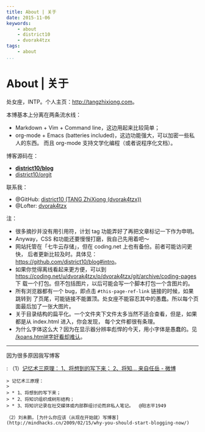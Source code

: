 ```yaml
---
title: About | 关于
date: 2015-11-06
keywords:
    - about
    - district10
    - dvorak4tzx
tags:
    - about
...
```


About | 关于
============

<!-- 主站是 qiniu，coding 是镜像！-->

处女座<!--^[09.12，和张国荣差了整整 36 年。]-->，INTP<!--[^intp]-->。个人主页：<http://tangzhixiong.com>。

[^intp]: [在知乎上，为什么 INTP 型的人特别喜欢在自己的签名里加 INTP 这一标签？ - 徐湘楠的回答 - 知乎](https://www.zhihu.com/question/21304858/answer/80155966)

    <div class="tzx-hide">
    因为真正的 INTP 不找女朋友。

    注意百度百科的这段话解释得十分委婉：

    >   请注意：作为一个男性学者型，也许在评估一段感情，并且做出情感的决定时会有困难。
    >
    >   结果是你也许会被外表夺目、看似感性的女人所着迷，比如说表演者型 (ESFP) 或是
    >   记者型 (ENFP）。
    >
    >   虽然这些具有吸引力的女人在一开始时看起来，似乎令人觉得无法抗拒，但在长久
    >   的关系中，你会觉得她们独特的行为、不负责任的个性会使你发疯。

    我来解释一下这段话的逻辑：

    INTP 的男性只会对 ESFP 和 ENFP 的女性感兴趣（然而很快就没兴趣了）——看到没有，这
    段话的实际意思就是……男性 INTP 不喜欢女人……

    所以如果一个男性在签名里写自己是 INTP，他有可能是在表达……你们懂的吧……

    注意了，如果有一些自称 INTP 看到上面那句，惊道“天哪，原来写上 INTP 自己就找
    不到女朋友了”，然后急急地把 INTP 擦掉……那他有可能不是 INTP……如我上文所说，
    哪个 INTP 男会因为找不到妹子就否认自己 INTP 的身份啊……

    别的就没什么好说了，反正我也考不上 THU、PKU、MIT……

    （虽然分析得不很合理……但好像一语道出天机……）

    <div class="tzx-drawer" shy>
    其他的一些观点

    :   的确很多人一边如厕一边刷知乎。

        INTP：

        I Need Toilet Paper.

        INTP 生存指南：

        1. 不要寻找同类 2. 伪装成正常人 3.不要伤害正常人

        这不是我们的时代。

        认真活一下，然后死掉。

        就这样吧。

        早期关注我的人应该知道，过去在我的签名档上是有 INTJ 的字样的，后来之所
        以把它去掉了，是因为 I 和 J 不太稳定，但是 NT 还是牢牢封死的。

        私以为，喜欢把 MBTI 挂在签名档并不是 INTP 所特有的，事实上，只要是 NT
        型性格的人，就会有很高的可能乐于展现自己的测试结果，这是因为:

        第一，在四大类性格（NT 型概念主义者、SP 型经验主义者、NF 型理想主义者、SJ
        型传统主义者）中，NT 型性格的人更相信这样的测试，因为喜欢将事物分类正是
        他们的性格特点之一，虽然 MBTI 的稳定性不如大五，但比大五更容易辨识，所以
        深受概念主义者喜爱;

        第二，四大类性格中，NT 型的“舒适社交圈”相对来说是最小的：他们通常和同为
        NT 的人社交时才会感到最为舒适，而这类人又是很少的。挂出自己的结果便于快
        速寻找同类，那自然是极好的。( S 型的人对他们来说简直在另一个次元，而 NF 型
        理想主义者虽然可能会对他们有很高的吸引力，但深入接触后，往往会发现两者
        之间有不可调和的矛盾。)

        P.S. 对于我这样的 INTJ 来说，和 ENT 型人格容易交往但行事风格差异较大，
        和INTJ 惺惺相惜却也容易针锋相对，所以最佳的伴侣也正是 INTP 了 ^_^

        性格测试和智商量表顶多就是个相关吧。。

        虽然有越内向的人智商越高的说法，还有智商的各种相关因素的最近研究结果。

        但是 INTP 的人都很孤独又自恋有木有。。

        INTP 的人想要的最高赞同就是你和别人不同你是精英有木有。。

        但是 INTP 相看不顺眼啊。。看到别人说自己是 INTP 立马就有种“你也能是 INTP?”的
        受侮辱感有木有。。

        但是 INTP 的自恋程度往往会掩盖掉换位思考带来的情绪的影响。。

        所以虽然我是 INTP 但绝对不会到处宣扬了。。

        因为宣扬自己是 INTP 的内心活动就是找到同类啊。。

        可是这样反而会被同类仇视啊。。

        至于其他类型的人，INTP 的优越感你们不懂。。。。

        refs and see also

          - [如何搞定一个性格类型是 INTP 的男生？ - 知乎](https://www.zhihu.com/question/21006234)
    </div>
    </div>

本博基本上分离在两条流水线：

  - Markdown + Vim + Command line，这边用起来比较简单；
  - org-mode + Emacs (batteries included)，这边功能强大，可以加密一些私人的东西。
    而且 org-mode 支持文学化编程（或者说程序化文档）。

博客源码在：

  - **[district10/blog](https://github.com/district10/blog)**
  - [district10/orgit](https://github.com/district10/orgit)

联系我：

  - @GitHub: [district10 (TANG ZhiXiong (dvorak4tzx))](https://github.com/district10)
  - @Lofter: [dvorak4tzx](http://dvorak4tzx.lofter.com/)

注：

  - 很多摘抄并没有用引用符，计划 tag 功能弄好了再把文章标记一下作为申明。
  - Anyway，CSS 和功能还要慢慢打磨，我自己先用着吧～
  - 网站托管在「七牛云存储」，但在 coding.net 上也有备份。前者可能访问更快，
    后者更新比较及时。具体见：<https://github.com/district10/blog#intro>。
  - 如果你觉得离线看起来更方便，可以到
    <https://coding.net/u/dvorak4tzx/p/dvorak4tzx/git/archive/coding-pages> 下
    载一个打包。但不包括图片，以后可能会写一个脚本打包一个含图片的。
  - 所有浏览器都有一个 bug，即点击 `#this-page-ref-link` 链接的时候，如果跳转到
    了页尾，可能链接不能置顶。处女座不能容忍其中的愚蠢。所以每个页面最后加了一张大图片。
  - 关于目录结构的扁平化。一个文件夹下文件太多当然不适合查看，但是，如果都是从 index.html 进入，你会发现，
    每个文件都很有条理。
  - 为什么字体这么大？因为在显示器分辨率彪悍的今天，用小字体是愚蠢的。见 [/koans.html#字好看却难认](koans.html#字好看却难认)。

---

因为很多原因我写博客

:   （1）[记忆术三原理：
    1、将想到的写下来；
    2、将知... 来自任岳 - 微博](http://weibo.com/1664910444/Biy24h2m9?type=comment)

    > 记忆术三原理：
    >
    > * 1、将想到的写下来；
    > * 2、将知识组织成树形结构；
    > * 3、将知识记录在社交媒体或内部群组讨论而非私人笔记。  @阳志平1949

    （2）刘未鹏，[为什么你应该（从现在开始就）写博客](http://mindhacks.cn/2009/02/15/why-you-should-start-blogging-now/)

<!-- Notes
![Mathematics is the only truly universal language.](http://gnat.qiniudn.com/jodie-foster-math.png)
![Octocat: Adventure Cat](http://gnat-tang-shared-image.qiniudn.com/octocat/adventure-cat.png)
![Kimonotocat](http://gnat-tang-shared-image.qiniudn.com/octocat/kimonotocat.png)
-->
